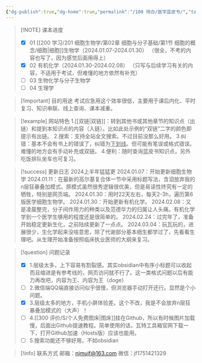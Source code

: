 ```yaml
---
{"dg-publish":true,"dg-home":true,"permalink":"/100 待办/医学蓝皮书/","tags":["gardenEntry"],"dgPassFrontmatter":true,"created":"2024-01-25T18:45:03.000+08:00","updated":"2024-03-04T14:38:47.510+08:00"}
---
```


> [!NOTE] 课本进度
> - [x] 01 [[200 学习/201 细胞生物学/第02章 细胞与分子基础/第1节 细胞的概念/细胞\|细胞]]生物学（2024.01.07-2024.01.30）
> （很全，不考的内容也写了，因为感觉后面用得上）
> - [x] 02 有机化学（2024.01.30-2024.02.08）
> （只写与后续学习有关的内容，不适用于考试，但难懂的地方依然有补充）
> - [ ] 03 生物化学与分子生物学
> - [ ] 04 生理学

> [!important] 目的用途
> 考试应急用这个效率很低，主要用于课后内化、平时复习、知识串联、线上查询、课本减重。

> [!example] 网站特色
> 1.[[双链\|双链]]：转到其他书或其他章节的知识点（出链）和提到本知识点的内容（入链）。比如此处示例的“双链”二字的颜色即提示有出链。
> 2.搜索：支持全站全文搜索。不过目前没那么好用。
> 3.纠错：基本不会有书上的错误了，纠错为<u>下划线</u>。但可能有笔误或格式错误。难懂的地方会有手动补充或双链。
> 4.便利：随时查询蓝皮书知识点，另外吃饭排队坐车也可复习。

> [!success] 更新日志
> 2024上半年猛猛更
> 2024.01.07：开始更新细胞生物学
> 2024.01.11：在最新的高尔基复合体一节中采用标题写法，含泪放弃我的n层狂暴叠加模式。原模式虽然很秀逻辑很优美，但是易读性终究有一定的牺牲，特别是网页端。
> 2024.01.30：用时22天左右，每天2-3h，遍历第6版医学细胞生物学。
> 2024.01.30：开始更新有机化学。
> 2024.02.08：又是凌晨整完，分子间作用力的种类以及范德华力的归属让人头痛。有机化学学到一个医学生够用的程度还是很简单的。
> 2024.02.24：过完年了，准备开始稳定更新生化，之前陆续更新了一点点。
> 2024.03.04：玩瓦玩的，进展很少，生化学起来没啥意思，除了代谢部分基本细生都学过了，先看看生理吧。从生理开始准备按照临床执业医师的大纲来复习。

> [!question] 问题记录
>- [x] 1.层级太多，上下容易有割裂感。其实obsidian中有序小标题可以收起而且缩进是有参考线的，网页访问就不行了。这一类格式问题以后有能力再改吧，内容为王、内容为王（doge）
>- [ ] 2.微信端QQ端直接访问似乎很慢，但浏览器手动打开还行。显然是个小问题。
>- [x] 3.层级太多的地方，手机小屏体验差。这个不改，我是不会放弃n层狂暴叠加模式的（大声）！
>- [ ] 4.[[300 评价/S/个人免费图床\|图床]]挂在Github，所以有时候图片加载慢，后面出Github提速教程。简单使用的话，瓦特工具箱官网下载一下，打开Github加速（Hosts版）应该也能用。
>- [ ] 5.搜索功能还不够好用，不如obsidian

> [!info] 联系方式
> 邮箱：njmujf@163.com
> 微信：jf1751421329
